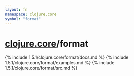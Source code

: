 ```yaml
---
layout: fn
namespace: clojure.core
symbol: "format"
---
```


# [clojure.core](../)/format

{% include 1.5.1/clojure.core/format/docs.md %}
{% include 1.5.1/clojure.core/format/examples.md %}
{% include 1.5.1/clojure.core/format/src.md %}

